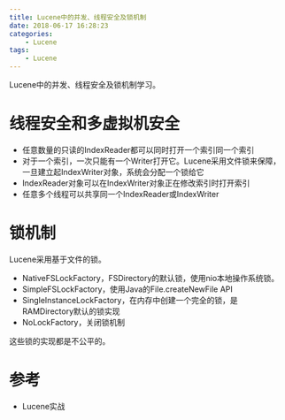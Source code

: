 ```yaml
---
title: Lucene中的并发、线程安全及锁机制
date: 2018-06-17 16:28:23
categories: 
	- Lucene
tags:
	- Lucene
---
```


Lucene中的并发、线程安全及锁机制学习。

<!--more-->

# 线程安全和多虚拟机安全

- 任意数量的只读的IndexReader都可以同时打开一个索引同一个索引
- 对于一个索引，一次只能有一个Writer打开它。Lucene采用文件锁来保障，一旦建立起IndexWriter对象，系统会分配一个锁给它
- IndexReader对象可以在IndexWriter对象正在修改索引时打开索引
- 任意多个线程可以共享同一个IndexReader或IndexWriter

# 锁机制

Lucene采用基于文件的锁。

- NativeFSLockFactory，FSDirectory的默认锁，使用nio本地操作系统锁。
- SimpleFSLockFactory，使用Java的File.createNewFile API
- SingleInstanceLockFactory，在内存中创建一个完全的锁，是RAMDirectory默认的锁实现
- NoLockFactory，关闭锁机制

这些锁的实现都是不公平的。

# 参考

- Lucene实战

